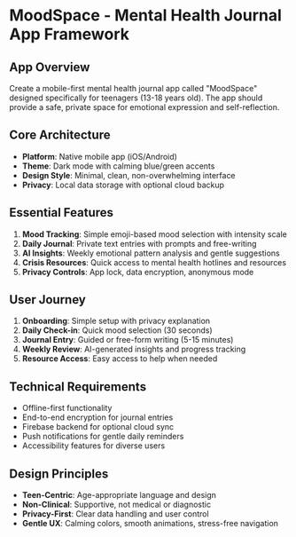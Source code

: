 # MoodSpace - Mental Health Journal App Framework

## App Overview
Create a mobile-first mental health journal app called "MoodSpace" designed specifically for teenagers (13-18 years old). The app should provide a safe, private space for emotional expression and self-reflection.

## Core Architecture
- **Platform**: Native mobile app (iOS/Android)
- **Theme**: Dark mode with calming blue/green accents
- **Design Style**: Minimal, clean, non-overwhelming interface
- **Privacy**: Local data storage with optional cloud backup

## Essential Features
1. **Mood Tracking**: Simple emoji-based mood selection with intensity scale
2. **Daily Journal**: Private text entries with prompts and free-writing
3. **AI Insights**: Weekly emotional pattern analysis and gentle suggestions
4. **Crisis Resources**: Quick access to mental health hotlines and resources
5. **Privacy Controls**: App lock, data encryption, anonymous mode

## User Journey
1. **Onboarding**: Simple setup with privacy explanation
2. **Daily Check-in**: Quick mood selection (30 seconds)
3. **Journal Entry**: Guided or free-form writing (5-15 minutes)
4. **Weekly Review**: AI-generated insights and progress tracking
5. **Resource Access**: Easy access to help when needed

## Technical Requirements
- Offline-first functionality
- End-to-end encryption for journal entries
- Firebase backend for optional cloud sync
- Push notifications for gentle daily reminders
- Accessibility features for diverse users

## Design Principles
- **Teen-Centric**: Age-appropriate language and design
- **Non-Clinical**: Supportive, not medical or diagnostic
- **Privacy-First**: Clear data handling and user control
- **Gentle UX**: Calming colors, smooth animations, stress-free navigation
